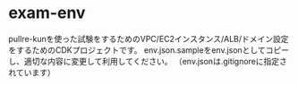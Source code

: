 # exam-env

pullre-kunを使った試験をするためのVPC/EC2インスタンス/ALB/ドメイン設定をするためのCDKプロジェクトです。
env.json.sampleをenv.jsonとしてコピーし、適切な内容に変更して利用してください。
（env.jsonは.gitignoreに指定されています）

